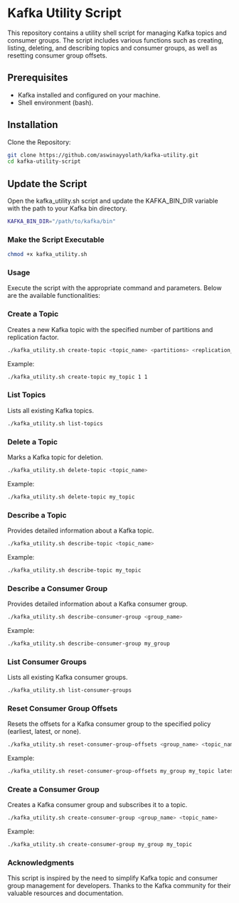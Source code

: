 # Kafka Utility Script
This repository contains a utility shell script for managing Kafka topics and consumer groups. The script includes various functions such as creating, listing, deleting, and describing topics and consumer groups, as well as resetting consumer group offsets.

## Prerequisites
- Kafka installed and configured on your machine.
- Shell environment (bash).

## Installation
Clone the Repository:

```bash
git clone https://github.com/aswinayyolath/kafka-utility.git
cd kafka-utility-script
```

## Update the Script
Open the kafka_utility.sh script and update the KAFKA_BIN_DIR variable with the path to your Kafka bin directory.

```bash
KAFKA_BIN_DIR="/path/to/kafka/bin"
```

### Make the Script Executable

```bash
chmod +x kafka_utility.sh
```

### Usage
Execute the script with the appropriate command and parameters. Below are the available functionalities:

### Create a Topic
Creates a new Kafka topic with the specified number of partitions and replication factor.

```bash
./kafka_utility.sh create-topic <topic_name> <partitions> <replication_factor>
```

Example:

```bash
./kafka_utility.sh create-topic my_topic 1 1
```

### List Topics
Lists all existing Kafka topics.

```bash
./kafka_utility.sh list-topics
```

### Delete a Topic
Marks a Kafka topic for deletion.

```bash
./kafka_utility.sh delete-topic <topic_name>
```

Example:

```bash
./kafka_utility.sh delete-topic my_topic
```

### Describe a Topic
Provides detailed information about a Kafka topic.

```bash
./kafka_utility.sh describe-topic <topic_name>
```

Example:

```bash
./kafka_utility.sh describe-topic my_topic
```

### Describe a Consumer Group
Provides detailed information about a Kafka consumer group.

```bash
./kafka_utility.sh describe-consumer-group <group_name>
```

Example:

```bash
./kafka_utility.sh describe-consumer-group my_group
```

### List Consumer Groups
Lists all existing Kafka consumer groups.

```bash
./kafka_utility.sh list-consumer-groups
```

### Reset Consumer Group Offsets
Resets the offsets for a Kafka consumer group to the specified policy (earliest, latest, or none).

```bash
./kafka_utility.sh reset-consumer-group-offsets <group_name> <topic_name> <offset_reset_policy>
```

Example:

```bash
./kafka_utility.sh reset-consumer-group-offsets my_group my_topic latest
```

### Create a Consumer Group
Creates a Kafka consumer group and subscribes it to a topic.

```bash
./kafka_utility.sh create-consumer-group <group_name> <topic_name>
```

Example:

```bash
./kafka_utility.sh create-consumer-group my_group my_topic
```


### Acknowledgments
This script is inspired by the need to simplify Kafka topic and consumer group management for developers. Thanks to the Kafka community for their valuable resources and documentation.
